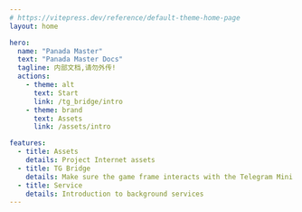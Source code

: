```yaml
---
# https://vitepress.dev/reference/default-theme-home-page
layout: home

hero:
  name: "Panada Master"
  text: "Panada Master Docs"
  tagline: 内部文档,请勿外传!
  actions:
    - theme: alt
      text: Start
      link: /tg_bridge/intro
    - theme: brand
      text: Assets
      link: /assets/intro

features:
  - title: Assets 
    details: Project Internet assets
  - title: TG Bridge
    details: Make sure the game frame interacts with the Telegram Mini App
  - title: Service
    details: Introduction to background services
---
```


